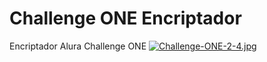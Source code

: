 # Challenge ONE Encriptador
Encriptador Alura Challenge ONE
[![Challenge-ONE-2-4.jpg](https://i.postimg.cc/rpCLbM6p/Challenge-ONE-2-4.jpg)](https://postimg.cc/nsz598h8)
